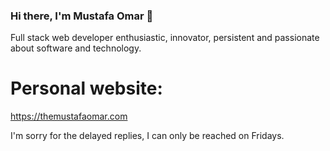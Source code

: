 ### Hi there, I'm Mustafa Omar 🎉

Full stack web developer enthusiastic, innovator, persistent and passionate about software and technology.

# Personal website:
https://themustafaomar.com

I'm sorry for the delayed replies, I can only be reached on Fridays.
